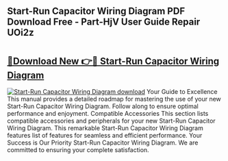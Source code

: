## Start-Run Capacitor Wiring Diagram PDF Download Free - Part-HjV User Guide Repair UOi2z

# <h2><a href="http://dfnvcp.blite.top/?on=Start-Run+Capacitor+Wiring+Diagram">🔗Download New 👉🔴 Start-Run Capacitor Wiring Diagram</a></h2>

[![Start-Run Capacitor Wiring Diagram download](https://i.imgur.com/lujVjoI.png)](http://dfnvcp.blite.top/?on=Start-Run+Capacitor+Wiring+Diagram)
Your Guide to Excellence This manual provides a detailed roadmap for mastering the use of your new Start-Run Capacitor Wiring Diagram. Follow along to ensure optimal performance and enjoyment. Compatible Accessories This section lists compatible accessories and peripherals for your new Start-Run Capacitor Wiring Diagram. This remarkable Start-Run Capacitor Wiring Diagram features list of features for seamless and efficient performance. Your Success is Our Priority Start-Run Capacitor Wiring Diagram. We are committed to ensuring your complete satisfaction.
